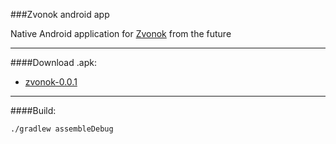 ###Zvonok android app


Native Android application for [Zvonok](https://github.com/komachi/zvonok) from the future

----------

####Download .apk: 
- [zvonok-0.0.1](https://github.com/ddqd/zvonok/releases/download/v0.0.1/zvonok-0.0.1.apk)

----------

####Build:

```./gradlew assembleDebug```

